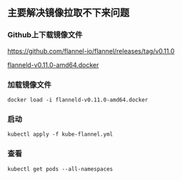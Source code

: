 ## 主要解决镜像拉取不下来问题

### Github上下载镜像文件

https://github.com/flannel-io/flannel/releases/tag/v0.11.0

[flanneld-v0.11.0-amd64.docker](https://github.com/flannel-io/flannel/releases/download/v0.11.0/flanneld-v0.11.0-amd64.docker)

### 加载镜像文件

```shell
docker load -i flanneld-v0.11.0-amd64.docker 
```

### 启动

```shell
kubectl apply -f kube-flannel.yml 
```

### 查看

```shell
kubectl get pods --all-namespaces
```

